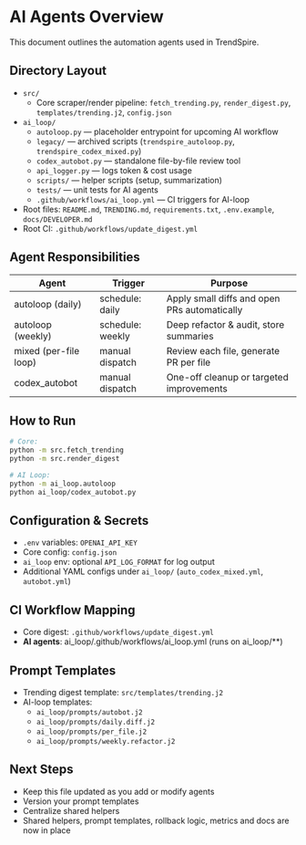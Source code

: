 # AI Agents Overview
This document outlines the automation agents used in TrendSpire.

## Directory Layout
- `src/`
  - Core scraper/render pipeline: `fetch_trending.py`, `render_digest.py`, `templates/trending.j2`, `config.json`
- `ai_loop/`
  - `autoloop.py` — placeholder entrypoint for upcoming AI workflow
  - `legacy/` — archived scripts (`trendspire_autoloop.py`, `trendspire_codex_mixed.py`)
  - `codex_autobot.py` — standalone file-by-file review tool
  - `api_logger.py` — logs token & cost usage
  - `scripts/` — helper scripts (setup, summarization)
  - `tests/` — unit tests for AI agents
  - `.github/workflows/ai_loop.yml` — CI triggers for AI-loop
- Root files:
  `README.md`, `TRENDING.md`, `requirements.txt`, `.env.example`, `docs/DEVELOPER.md`
- Root CI:
  `.github/workflows/update_digest.yml`

## Agent Responsibilities
| Agent | Trigger | Purpose |
|-------|---------|---------|
| autoloop (daily) | schedule: daily | Apply small diffs and open PRs automatically |
| autoloop (weekly) | schedule: weekly | Deep refactor & audit, store summaries |
| mixed (per-file loop) | manual dispatch | Review each file, generate PR per file |
| codex_autobot | manual dispatch | One-off cleanup or targeted improvements |

## How to Run
```bash
# Core:
python -m src.fetch_trending
python -m src.render_digest

# AI Loop:
python -m ai_loop.autoloop
python ai_loop/codex_autobot.py
```

## Configuration & Secrets
- `.env` variables: `OPENAI_API_KEY`
- Core config: `config.json`
- `ai_loop` env: optional `API_LOG_FORMAT` for log output
- Additional YAML configs under `ai_loop/` (`auto_codex_mixed.yml`, `autobot.yml`)

## CI Workflow Mapping
- Core digest: `.github/workflows/update_digest.yml`
- **AI agents**: ai_loop/.github/workflows/ai_loop.yml (runs on ai_loop/**)

## Prompt Templates
- Trending digest template: `src/templates/trending.j2`
- AI-loop templates:
  - `ai_loop/prompts/autobot.j2`
  - `ai_loop/prompts/daily.diff.j2`
  - `ai_loop/prompts/per_file.j2`
  - `ai_loop/prompts/weekly.refactor.j2`

## Next Steps
- Keep this file updated as you add or modify agents
- Version your prompt templates
- Centralize shared helpers
- Shared helpers, prompt templates, rollback logic, metrics and docs are now in place
